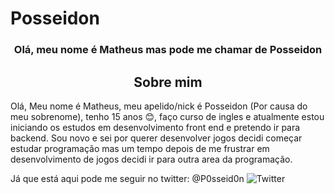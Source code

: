 # Posseidon

<h3 align="center">Olá, meu nome é Matheus mas pode me chamar de Posseidon</h3>

<h2 align="center">Sobre mim</h2>

Olá, Meu nome é Matheus, meu apelido/nick é Posseidon (Por causa do meu sobrenome), tenho 15 anos :blush:, faço curso de ingles e  atualmente  estou iniciando os estudos em desenvolvimento front end e pretendo ir para backend. Sou novo e sei por querer desenvolver jogos decidi começar estudar programação mas um tempo depois de me frustrar em desenvolvimento de jogos decidi ir para outra area da programação.

Já que está aqui pode me seguir no twitter: @P0sseid0n ![Twitter](https://img.shields.io/twitter/follow/P0sseid0n?label=Me%20segue%3A%20P0sseid0n&style=social)
